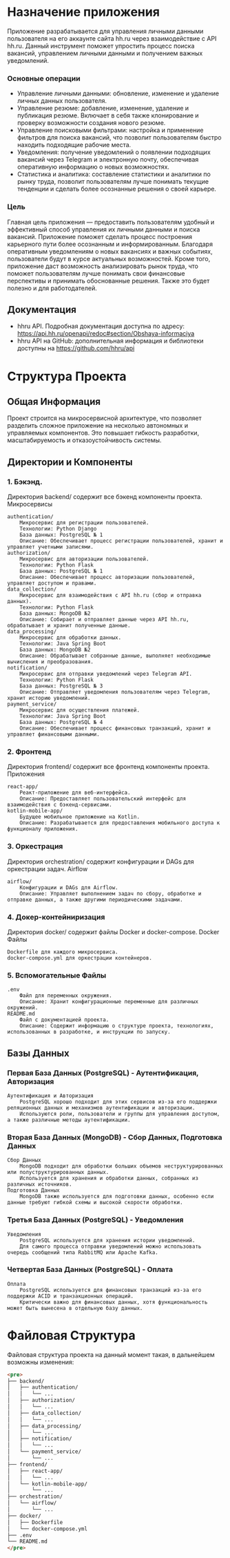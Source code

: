 # Назначение приложения

Приложение разрабатывается для управления личными данными пользователя на его 
аккаунте сайта hh.ru через взаимодействие с API hh.ru. Данный инструмент 
поможет упростить процесс поиска вакансий, управлением личными данными и получением 
важных уведомлений.

### Основные операции
* Управление личными данными: обновление, изменение и удаление личных данных пользователя.
* Управление резюме: добавление, изменение, удаление и публикация резюме. Включает в себя 
также клонирование и проверку возможности создания нового резюме.
* Управление поисковыми фильтрами: настройка и применение фильтров для поиска вакансий, что позволит пользователям 
быстро находить подходящие рабочие места.
* Уведомления: получение уведомлений о появлении подходящих вакансий через Telegram и электронную 
почту, обеспечивая оперативную информацию о новых возможностях.
* Статистика и аналитика: составление статистики и аналитики по рынку труда, позволит пользователям
лучше понимать текущие тенденции и сделать более осознанные решения о своей карьере.

### Цель
Главная цель приложения — предоставить пользователям удобный и эффективный способ управления их 
личными данными и поиска вакансий. Приложение поможет сделать процесс построения карьерного пути 
более осознанным и информированным. Благодаря оперативным уведомлениям о новых вакансиях и важных 
событиях, пользователи будут в курсе актуальных возможностей. Кроме того, приложение даст возможность
анализировать рынок труда, что поможет пользователям лучше понимать свои финансовые перспективы и 
принимать обоснованные решения. Также это будет полезно и для работодателей.



## Документация

* hhru API.  Подробная документация доступна по адресу:  https://api.hh.ru/openapi/redoc#section/Obshaya-informaciya
* hhru API на GitHub: дополнительная информация и библиотеки доступны на https://github.com/hhru/api

# Структура Проекта

## Общая Информация
Проект строится на микросервисной архитектуре, что позволяет разделить сложное приложение на 
несколько автономных и управляемых компонентов. Это повышает гибкость разработки, 
масштабируемость и отказоустойчивость системы.

## Директории и Компоненты

### 1. Бэкэнд.
Директория backend/ содержит все бэкенд компоненты проекта.
Микросервисы

    authentication/
        Микросервис для регистрации пользователей.
        Технологии: Python Django
        База данных: PostgreSQL № 1
        Описание: Обеспечивает процесс регистрации пользователей, хранит и управляет учетными записями.
    authorization/
        Микросервис для авторизации пользователей.
        Технологии: Python Flask
        База данных: PostgreSQL № 1
        Описание: Обеспечивает процесс авторизации пользователей, управляет доступом и правами.
    data_collection/
        Микросервис для взаимодействия с API hh.ru (сбор и отправка данных).
        Технологии: Python Flask
        База данных: MongoDB №2
        Описание: Собирает и отправляет данные через API hh.ru, обрабатывает и хранит полученные данные.
    data_processing/
        Микросервис для обработки данных.
        Технологии: Java Spring Boot
        База данных: MongoDB №2
        Описание: Обрабатывает собранные данные, выполняет необходимые вычисления и преобразования.
    notification/
        Микросервис для отправки уведомлений через Telegram API.
        Технологии: Python Flask
        База данных: PostgreSQL № 3
        Описание: Отправляет уведомления пользователям через Telegram, хранит историю уведомлений.
    payment_service/
        Микросервис для осуществления платежей.
        Технологии: Java Spring Boot
        База данных: PostgreSQL № 4
        Описание: Обеспечивает процесс финансовых транзакций, хранит и управляет финансовыми данными.

### 2. Фронтенд
Директория frontend/ содержит все фронтенд компоненты проекта.
Приложения

    react-app/
        Реакт-приложение для веб-интерфейса.
        Описание: Предоставляет пользовательский интерфейс для взаимодействия с бэкенд-сервисами.
    kotlin-mobile-app/
        Будущее мобильное приложение на Kotlin.
        Описание: Разрабатывается для предоставления мобильного доступа к функционалу приложения.

### 3. Оркестрация
Директория orchestration/ содержит конфигурации и DAGs для оркестрации задач.
Airflow

    airflow/
        Конфигурации и DAGs для Airflow.
        Описание: Управляет выполнением задач по сбору, обработке и отправке данных, а также другими периодическими задачами.

### 4. Докер-контейниризация
Директория docker/ содержит файлы Docker и docker-compose.
Docker Файлы

    Dockerfile для каждого микросервиса.
    docker-compose.yml для оркестрации контейнеров.

### 5. Вспомогательные Файлы

    .env
        Файл для переменных окружения.
        Описание: Хранит конфигурационные переменные для различных окружений.
    README.md
        Файл с документацией проекта.
        Описание: Содержит информацию о структуре проекта, технологиях, использованных в разработке, и инструкции по запуску.

## Базы Данных
### Первая База Данных (PostgreSQL) - Аутентификация, Авторизация

    Аутентификация и Авторизация
        PostgreSQL хорошо подходит для этих сервисов из-за его поддержки реляционных данных и механизмов аутентификации и авторизации.
        Используются роли, пользователи и группы для управления доступом, а также различные методы аутентификации.

### Вторая База Данных (MongoDB) - Сбор Данных, Подготовка Данных

    Сбор Данных
        MongoDB подходит для обработки больших объемов неструктурированных или полуструктурированных данных.
        Используется для хранения и обработки данных, собранных из различных источников.
    Подготовка Данных
        MongoDB также используется для подготовки данных, особенно если данные требуют гибкой схемы и высокой скорости обработки.

### Третья База Данных (PostgreSQL) - Уведомления

    Уведомления
        PostgreSQL используется для хранения истории уведомлений.
        Для самого процесса отправки уведомлений можно использовать очередь сообщений типа RabbitMQ или Apache Kafka.

### Четвертая База Данных (PostgreSQL) - Оплата

    Оплата
        PostgreSQL используется для финансовых транзакций из-за его поддержки ACID и транзакционных операций.
        Критически важно для финансовых данных, хотя функциональность может быть вынесена в отдельную базу данных.


# Файловая Структура

Файловая структура проекта на данный момент такая, в дальнейшем возможны изменения:

```markdown
<pre>
├── backend/
│   ├── authentication/
│   │   └── ...
│   ├── authorization/
│   │   └── ...
│   ├── data_collection/
│   │   └── ...
│   ├── data_processing/
│   │   └── ...
│   ├── notification/
│   │   └── ...
│   └── payment_service/
│       └── ...
├── frontend/
│   ├── react-app/
│   │   └── ...
│   └── kotlin-mobile-app/
│       └── ...
├── orchestration/
│   └── airflow/
│       └── ...
├── docker/
│   ├── Dockerfile
│   └── docker-compose.yml
├── .env
└── README.md
</pre>


